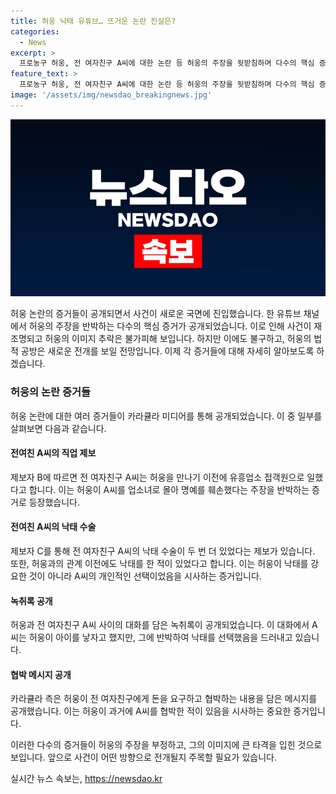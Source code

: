 ```yaml
---
title: 허웅 낙태 유튜브… 뜨거운 논란 진실은?
categories:
  - News
excerpt: >
  프로농구 허웅, 전 여자친구 A씨에 대한 논란 등 허웅의 주장을 뒷받침하며 다수의 핵심 증거가 제시되고 있다. 전 여자친구 A씨가 유흥업소 직원이었다는 제보부터 낙태 수술 2번 더 한 사실, 그리고 협박 메시지 등이 공개돼 논란이 확산되고 있다. 이에 더불어 허웅의 이미지에 대한 우려가 커지고 있으나, 법적 공방에서는 허웅에게 유리한 국면일 것으로 전망된다.
feature_text: >
  프로농구 허웅, 전 여자친구 A씨에 대한 논란 등 허웅의 주장을 뒷받침하며 다수의 핵심 증거가 제시되고 있다. 전 여자친구 A씨가 유흥업소 직원이었다는 제보부터 낙태 수술 2번 더 한 사실, 그리고 협박 메시지 등이 공개돼 논란이 확산되고 있다. 이에 더불어 허웅의 이미지에 대한 우려가 커지고 있으나, 법적 공방에서는 허웅에게 유리한 국면일 것으로 전망된다.
image: '/assets/img/newsdao_breakingnews.jpg'
---
```


<p><img src="/assets/img/newsdao_breakingnews.jpg" alt="pcversion 속보" /></p>

<p>허웅 논란의 증거들이 공개되면서 사건이 새로운 국면에 진입했습니다. 한 유튜브 채널에서 허웅의 주장을 반박하는 다수의 핵심 증거가 공개되었습니다. 이로 인해 사건이 재조명되고 허웅의 이미지 추락은 불가피해 보입니다. 하지만 이에도 불구하고, 허웅의 법적 공방은 새로운 전개를 보일 전망입니다. 이제 각 증거들에 대해 자세히 알아보도록 하겠습니다. </p>

<h3>허웅의 논란 증거들</h3>

<p>허웅 논란에 대한 여러 증거들이 카라큘라 미디어를 통해 공개되었습니다. 이 중 일부를 살펴보면 다음과 같습니다.</p>

<h4>전여친 A씨의 직업 제보</h4>

<p>제보자 B에 따르면 전 여자친구 A씨는 허웅을 만나기 이전에 유흥업소 접객원으로 일했다고 합니다. 이는 허웅이 A씨를 업소녀로 몰아 명예를 훼손했다는 주장을 반박하는 증거로 등장했습니다.</p>

<h4>전여친 A씨의 낙태 수술</h4>

<p>제보자 C를 통해 전 여자친구 A씨의 낙태 수술이 두 번 더 있었다는 제보가 있습니다. 또한, 허웅과의 관계 이전에도 낙태를 한 적이 있었다고 합니다. 이는 허웅이 낙태를 강요한 것이 아니라 A씨의 개인적인 선택이었음을 시사하는 증거입니다.</p>

<h4>녹취록 공개</h4>

<p>허웅과 전 여자친구 A씨 사이의 대화를 담은 녹취록이 공개되었습니다. 이 대화에서 A씨는 허웅이 아이를 낳자고 했지만, 그에 반박하여 낙태를 선택했음을 드러내고 있습니다.</p>

<h4>협박 메시지 공개</h4>

<p>카라큘라 측은 허웅이 전 여자친구에게 돈을 요구하고 협박하는 내용을 담은 메시지를 공개했습니다. 이는 허웅이 과거에 A씨를 협박한 적이 있음을 시사하는 중요한 증거입니다.</p>

<p>이러한 다수의 증거들이 허웅의 주장을 부정하고, 그의 이미지에 큰 타격을 입힌 것으로 보입니다. 앞으로 사건이 어떤 방향으로 전개될지 주목할 필요가 있습니다.</p>
실시간 뉴스 속보는, <a href="https://newsdao.kr" rel="dofollow">https://newsdao.kr</a>



